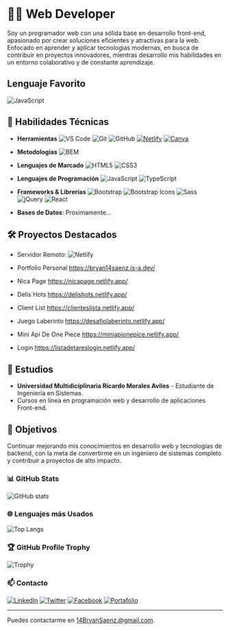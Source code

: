 # 👨‍💻 Web Developer
Soy un programador web con una sólida base en desarrollo front-end, apasionado por crear soluciones eficientes y atractivas para la web. Enfocado en aprender y aplicar tecnologías modernas, en busca de contribuir en proyectos innovadores, mientras desarrollo mis habilidades en un entorno colaborativo y de constante aprendizaje.

## **Lenguaje Favorito**
![JavaScript](https://img.shields.io/badge/JavaScript-F7DF1E?style=for-the-badge&logo=javascript&logoColor=black)

## 💼 Habilidades Técnicas
- **Herramientas** 
![VS Code](https://img.shields.io/badge/VS%20Code-007ACC?style=for-the-badge&logo=visual-studio-code&logoColor=white)
![Git](https://img.shields.io/badge/Git-F05032?style=for-the-badge&logo=git&logoColor=white)
![GitHub](https://img.shields.io/badge/GitHub-181717?style=for-the-badge&logo=github&logoColor=white)
[![Netlify](https://img.shields.io/badge/Netlify-%2300C7B7.svg?style=for-the-badge&logo=Netlify&logoColor=white)](https://www.netlify.com/)
[![Canva](https://img.shields.io/badge/Canva-%2300C4CC.svg?style=for-the-badge&logo=Canva&logoColor=white)](https://www.canva.com/)

- **Metodologias**
![BEM](https://img.shields.io/badge/BEM-007ACC?style=for-the-badge&logo=css3&logoColor=white)

- **Lenguajes de Marcado**
![HTML5](https://img.shields.io/badge/HTML5-E34F26?style=for-the-badge&logo=html5&logoColor=white)
![CSS3](https://img.shields.io/badge/CSS3-1572B6?style=for-the-badge&logo=css3&logoColor=white)

- **Lenguajes de Programación** 
![JavaScript](https://img.shields.io/badge/JavaScript-F7DF1E?style=for-the-badge&logo=javascript&logoColor=black)
![TypeScript](https://img.shields.io/badge/TypeScript-007ACC?style=for-the-badge&logo=typescript&logoColor=white)

- **Frameworks & Librerías** 
![Bootstrap](https://img.shields.io/badge/Bootstrap-7952B3?style=for-the-badge&logo=bootstrap&logoColor=white)
![Bootstrap Icons](https://img.shields.io/badge/Bootstrap%20Icons-563D7C?style=for-the-badge&logo=bootstrap&logoColor=white)
![Sass](https://img.shields.io/badge/Sass-CC6699?style=for-the-badge&logo=sass&logoColor=white)
![jQuery](https://img.shields.io/badge/jQuery-0769AD?style=for-the-badge&logo=jquery&logoColor=white)
![React](https://img.shields.io/badge/React-61DAFB?style=for-the-badge&logo=react&logoColor=white)

- **Bases de Datos**: Proximamente...

## 🛠️ Proyectos Destacados
- Servidor Remoto:
![Netlify](https://img.shields.io/badge/Netlify-00C7B7?style=for-the-badge&logo=netlify&logoColor=white)

- Portfolio Personal
https://bryan14saenz.is-a.dev/

- Nica Page
https://nicapage.netlify.app/

- Delis Hots
https://delishots.netlify.app/

- Client List
https://clienteslista.netlify.app/

- Juego Laberinto
https://desafiolaberinto.netlify.app/

- Mini Api De One Piece
https://miniapionepice.netlify.app/

- Login
https://listadetareslogin.netlify.app/

## 🏫 Estudios
- **Universidad Multidiciplinaria Ricardo Morales Aviles** - Estudiante de Ingeniería en Sistemas.
- Cursos en línea en programación web y desarrollo de aplicaciones Front-end.

## 🌱 Objetivos
Continuar mejorando mis conocimientos en desarrollo web y tecnologías de backend, con la meta de convertirme en un ingeniero de sistemas completo y contribuir a proyectos de alto impacto.

### 📊 GitHub Stats
![GitHub stats](https://github-readme-stats.vercel.app/api?username=Bryan14Saenz&show_icons=true&theme=onedark)

### 🌐 Lenguajes más Usados
![Top Langs](https://github-readme-stats.vercel.app/api/top-langs/?username=Bryan14Saenz&layout=compact&theme=onedark)

### 🏆 GitHub Profile Trophy
![Trophy](https://github-profile-trophy.vercel.app/?username=Bryan14Saenz&theme=onedark&column=3)

### 📫 Contacto
[![LinkedIn](https://img.shields.io/badge/LinkedIn-0077B5?style=for-the-badge&logo=linkedin&logoColor=white)](https://www.linkedin.com/in/14bryansaenz/)
[![Twitter](https://img.shields.io/badge/Twitter-1DA1F2?style=for-the-badge&logo=twitter&logoColor=white)](https://twitter.com/14bryansaenz)
[![Facebook](https://img.shields.io/badge/Facebook-1877F2?style=for-the-badge&logo=facebook&logoColor=white)](https://www.facebook.com/14BryanSaenz)
[![Portafolio](https://img.shields.io/badge/Portafolio-000000?style=for-the-badge&logo=google-chrome&logoColor=white)](https://bryan14saenz.is-a.dev/)

---
Puedes contactarme en 14BryanSaenz.@gmail.com.

